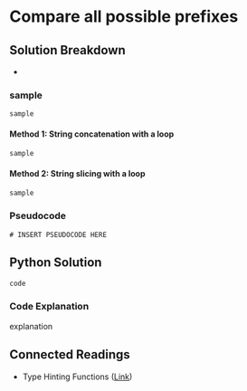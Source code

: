 # Compare all possible prefixes

## Solution Breakdown

*

### sample

```
sample
```

#### Method 1: String concatenation with a loop

```python
sample
```

#### Method 2: String slicing with a loop

```python
sample
```

### Pseudocode

```
# INSERT PSEUDOCODE HERE
```

## Python Solution

```python
code
```

### Code Explanation

explanation

## Connected Readings

* Type Hinting Functions ([Link](https://docs.python.org/3/library/typing.html))
